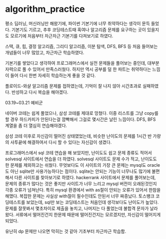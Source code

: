 # algorithm_practice

평소 딥러닝, 머신러닝만 해왔기에, 파이썬 기본기에 너무 취약하다는 생각이 문득 들었다. 
기본기도 기르고, 추후 코딩테스트때 혹여나 알고리즘 문제를 요구하는 곳이 있을지도 모르기에 처음부터 차근차근 기본기를 다져보기로 하였다.    

스택, 큐, 힙, 결정 알고리즘, 그리디 알고리즘, 이분 탐색, DFS, BFS 등 처음 들어보는 개념들이 너무 많았고, 차근차근 학습하였다. 

기본기를 쌓았다고 생각하여 프로그래머스에서 실전 문제들을 풀어보는 중인데, 대부분 자력으로 풀 수 있어서 만족스러웠다.
하지만 역시 공부를 덜 한 파트는 취약하다는 느낌이 들어 다시 한번 자세히 학습하는게 좋을 것 같다.

플로이드-와샬 알고리즘 문제를 접하였는데, 기억이 잘 나지 않아 시간초과로 실패하였다. 반성하고 다시 복습을 해야겠다.

 03.19~03.21 예비군

 네이버 코테는 쉽게 풀었으나, 삼성 코테를 제대로 망쳤다. 이중 리스트를 그냥 copy를 할 경우 하드카피가 안된다는걸 깜빡해서 그걸로 몇시간은 날린 느낌이다.
 DFS, BFS 계열을 좀 더 열심히 연습해야겠다.
 
삼성 코테 이후로 자신감이 떨어진 상태였었는데, 비슷한 난이도의 문제를 1시간 반 가량의 사투끝에 해결하여서 다시 할 수 있다는 자신감이 생겼다.


프로그래머스에서 sql 코테 연습을 해 보았지만, 난이도도 쉽고 문제 종류도 적어서 solvesql 사이트에서 연습을 더 하였다.
solvesql 사이트도 문제 수가 적고, 난이도도 한 문제를 제외하고는 쉬웠다. 무엇보다도 이 사이트의 가장 큰 문제는 mysql도 oracle도 아닌 sqlite만 사용가능하다는 점이다. sqlite는 안되는 기능이 너무나도 많기에 불편해서 다른 사이트를 찾아보기로 하였다.
hackerrank 사이트에서 문제를 풀어보는데, 문제의 종류가 많다는 것은 좋지만 사이트가 너무 느리고 mysql 버전이 오래된것인지 각종 오류가 넘쳐난다. 특히 mysql 환경에서 with as절이 안되는 오류가 있어서 한참을 해맸다. 복잡한 문제는 사실상 with절이 필수인데도 안된서 너무 짜증났다. 
토스뱅크 코딩테스트를 보았는데, sql만 보는 코딩테스트는 처음인데 생각보다도 난이도가 높았다. 문제를 잘못봐서 몇초차이로 제출을 놓치고, 나머지는 다 풀었는데 불합격 문자가 날라왔다. 서류에서 떨어진건지 한문제 때문에 떨어진건지는 모르겠지만, 자신감이 떨어지게 되었다.

유난히 dp 문제만 나오면 막히는 것 같아 기초부터 차근차근 학습함.
